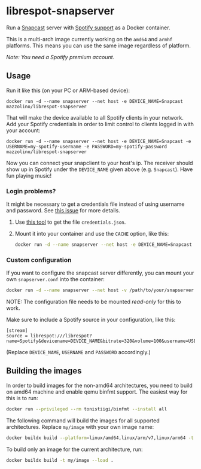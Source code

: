 # librespot-snapserver

Run a [Snapcast](https://github.com/badaix/snapcast) server with [Spotify support](https://github.com/librespot-org/librespot) as a Docker container.

This is a multi-arch image currently working on the `amd64` and `armhf` platforms. This means you can use the same image regardless of platform.

_Note: You need a Spotify premium account._

## Usage

Run it like this (on your PC or ARM-based device):

    docker run -d --name snapserver --net host -e DEVICE_NAME=Snapcast mazzolino/librespot-snapserver

That will make the device available to all Spotify clients in your network. Add your Spotify credentials in order to limit control to clients logged in with your account:

    docker run -d --name snapserver --net host -e DEVICE_NAME=Snapcast -e USERNAME=my-spotify-username -e PASSWORD=my-spotify-password mazzolino/librespot-snapserver

Now you can connect your snapclient to your host's ip. The receiver should show up in Spotify under the `DEVICE_NAME` given above (e.g. `Snapcast`). Have fun playing music!

### Login problems?

It might be necessary to get a credentials file instead of using username and password. See [this issue](https://github.com/librespot-org/librespot/issues/1308) for more details.

1. Use [this tool](https://github.com/dspearson/librespot-auth) to get the file `credentials.json`.
2. Mount it into your container and use the `CACHE` option, like this:

    ```bash
    docker run -d --name snapserver --net host -e DEVICE_NAME=Snapcast -e CACHE=/data -v /path/to/credentials.json:/data/credentials.json mazzolino/librespot-snapserver
    ```

### Custom configuration

If you want to configure the snapcast server differently, you can mount your own `snapserver.conf` into the container:

```bash
docker run -d --name snapserver --net host -v /path/to/your/snapserver.conf:/config/snapserver.conf:ro mazzolino/librespot-snapserver
```

NOTE: The configuration file needs to be mounted *read-only* for this to work.

Make sure to include a Spotify source in your configuration, like this:

```
[stream]
source = librespot:///librespot?name=Spotify&devicename=DEVICE_NAME&bitrate=320&volume=100&username=USERNAME&password=PASSWORD
```

(Replace `DEVICE_NAME`, `USERNAME` and `PASSWORD` accordingly.)

## Building the images

In order to build images for the non-amd64 architectures, you need to build on amd64 machine and enable qemu binfmt support. The easiest way for this is to run:

```bash
docker run --privileged --rm tonistiigi/binfmt --install all
```

The following command will build the images for all supported architectures. Replace `my/image` with your own image name:

```bash
docker buildx build --platform=linux/amd64,linux/arm/v7,linux/arm64 -t my/image --load .
```

To build only an image for the current architecture, run:

```bash
docker buildx build -t my/image --load .
```
